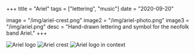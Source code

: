 +++
title = "Ariel"
tags = ["lettering", "music"]
date = "2020-09-20"

image = "/img/ariel-crest.png"
image2 = "/img/ariel-photo.png"
image3 = "/img/ariel.png"
desc = "Hand-drawn lettering and symbol for the neofolk band Ariel."
+++

![Ariel logo](/img/ariel.png "Ariel logo")
![Ariel crest](/img/ariel-crest.png "Ariel crest")
![Ariel logo in context](/img/ariel-photo.png "Ariel logo in context")
